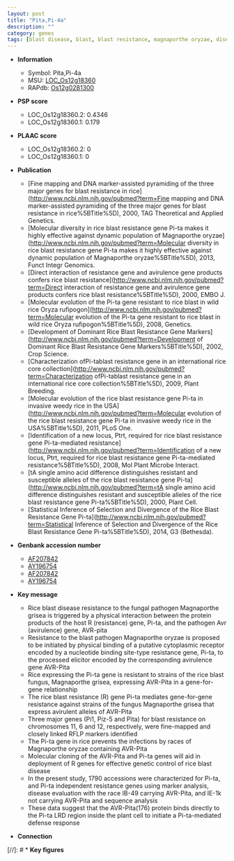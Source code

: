 ```yaml
---
layout: post
title: "Pita,Pi-4a"
description: ""
category: genes
tags: [blast disease, blast, blast resistance, magnaporthe oryzae, disease, resistant, defense response, defense, disease resistance]
---
```


* **Information**  
    + Symbol: Pita,Pi-4a  
    + MSU: [LOC_Os12g18360](http://rice.plantbiology.msu.edu/cgi-bin/ORF_infopage.cgi?orf=LOC_Os12g18360)  
    + RAPdb: [Os12g0281300](http://rapdb.dna.affrc.go.jp/viewer/gbrowse_details/irgsp1?name=Os12g0281300)  

* **PSP score**  
    + LOC_Os12g18360.2: 0.4346 
    + LOC_Os12g18360.1: 0.179 

* **PLAAC score**  
    + LOC_Os12g18360.2: 0 
    + LOC_Os12g18360.1: 0 

* **Publication**  
    + [Fine mapping and DNA marker-assisted pyramiding of the three major genes for blast resistance in rice](http://www.ncbi.nlm.nih.gov/pubmed?term=Fine mapping and DNA marker-assisted pyramiding of the three major genes for blast resistance in rice%5BTitle%5D), 2000, TAG Theoretical and Applied Genetics.
    + [Molecular diversity in rice blast resistance gene Pi-ta makes it highly effective against dynamic population of Magnaporthe oryzae](http://www.ncbi.nlm.nih.gov/pubmed?term=Molecular diversity in rice blast resistance gene Pi-ta makes it highly effective against dynamic population of Magnaporthe oryzae%5BTitle%5D), 2013, Funct Integr Genomics.
    + [Direct interaction of resistance gene and avirulence gene products confers rice blast resistance](http://www.ncbi.nlm.nih.gov/pubmed?term=Direct interaction of resistance gene and avirulence gene products confers rice blast resistance%5BTitle%5D), 2000, EMBO J.
    + [Molecular evolution of the Pi-ta gene resistant to rice blast in wild rice Oryza rufipogon](http://www.ncbi.nlm.nih.gov/pubmed?term=Molecular evolution of the Pi-ta gene resistant to rice blast in wild rice Oryza rufipogon%5BTitle%5D), 2008, Genetics.
    + [Development of Dominant Rice Blast Resistance Gene Markers](http://www.ncbi.nlm.nih.gov/pubmed?term=Development of Dominant Rice Blast Resistance Gene Markers%5BTitle%5D), 2002, Crop Science.
    + [Characterization ofPi-tablast resistance gene in an international rice core collection](http://www.ncbi.nlm.nih.gov/pubmed?term=Characterization ofPi-tablast resistance gene in an international rice core collection%5BTitle%5D), 2009, Plant Breeding.
    + [Molecular evolution of the rice blast resistance gene Pi-ta in invasive weedy rice in the USA](http://www.ncbi.nlm.nih.gov/pubmed?term=Molecular evolution of the rice blast resistance gene Pi-ta in invasive weedy rice in the USA%5BTitle%5D), 2011, PLoS One.
    + [Identification of a new locus, Ptrt, required for rice blast resistance gene Pi-ta-mediated resistance](http://www.ncbi.nlm.nih.gov/pubmed?term=Identification of a new locus, Ptrt, required for rice blast resistance gene Pi-ta-mediated resistance%5BTitle%5D), 2008, Mol Plant Microbe Interact.
    + [tA single amino acid difference distinguishes resistant and susceptible alleles of the rice blast resistance gene Pi-ta](http://www.ncbi.nlm.nih.gov/pubmed?term=tA single amino acid difference distinguishes resistant and susceptible alleles of the rice blast resistance gene Pi-ta%5BTitle%5D), 2000, Plant Cell.
    + [Statistical Inference of Selection and Divergence of the Rice Blast Resistance Gene Pi-ta](http://www.ncbi.nlm.nih.gov/pubmed?term=Statistical Inference of Selection and Divergence of the Rice Blast Resistance Gene Pi-ta%5BTitle%5D), 2014, G3 (Bethesda).

* **Genbank accession number**  
    + [AF207842](http://www.ncbi.nlm.nih.gov/nuccore/AF207842)
    + [AY196754](http://www.ncbi.nlm.nih.gov/nuccore/AY196754)
    + [AF207842](http://www.ncbi.nlm.nih.gov/nuccore/AF207842)
    + [AY196754](http://www.ncbi.nlm.nih.gov/nuccore/AY196754)

* **Key message**  
    + Rice blast disease resistance to the fungal pathogen Magnaporthe grisea is triggered by a physical interaction between the protein products of the host R (resistance) gene, Pi-ta, and the pathogen Avr (avirulence) gene, AVR-pita
    + Resistance to the blast pathogen Magnaporthe oryzae is proposed to be initiated by physical binding of a putative cytoplasmic receptor encoded by a nucleotide binding site-type resistance gene, Pi-ta, to the processed elicitor encoded by the corresponding avirulence gene AVR-Pita
    + Rice expressing the Pi-ta gene is resistant to strains of the rice blast fungus, Magnaporthe grisea, expressing AVR-Pita in a gene-for-gene relationship
    + The rice blast resistance (R) gene Pi-ta mediates gene-for-gene resistance against strains of the fungus Magnaporthe grisea that express avirulent alleles of AVR-Pita
    + Three major genes (Pi1, Piz-5 and Pita) for blast resistance on chromosomes 11, 6 and 12, respectively, were fine-mapped and closely linked RFLP markers identified
    + The Pi-ta gene in rice prevents the infections by races of Magnaporthe oryzae containing AVR-Pita
    + Molecular cloning of the AVR-Pita and Pi-ta genes will aid in deployment of R genes for effective genetic control of rice blast disease
    + In the present study, 1790 accessions were characterized for Pi-ta, and Pi-ta independent resistance genes using marker analysis, disease evaluation with the race IB-49 carrying AVR-Pita, and IE-1k not carrying AVR-Pita and sequence analysis
    + These data suggest that the AVR-Pita(176) protein binds directly to the Pi-ta LRD region inside the plant cell to initiate a Pi-ta-mediated defense response

* **Connection**  

[//]: # * **Key figures**  


